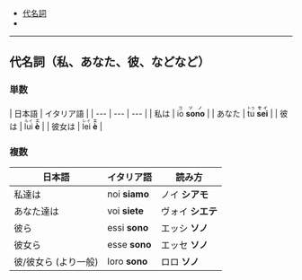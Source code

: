 
- [代名詞](#代名詞（私、あなた、彼、などなど）)
- []()

---


## 代名詞（私、あなた、彼、などなど）

### 単数

| 日本語 | イタリア語 |
| --- | --- | --- |
| 私は | <ruby>io<rt>ヨ</rt></ruby> **<ruby>sono<rt>ソノ</rt></ruby>** |
| あなた | <ruby>tu<rt>トゥ</rt></ruby> **<ruby>sei<rt>セイ</rt></ruby>** |
| 彼は | <ruby>lui<rt>ルイ</rt></ruby> **<ruby>è<rt>エ</rt></ruby>** |
| 彼女は | <ruby>lei<rt>レイ</rt></ruby> **<ruby>è<rt>エ</rt></ruby>** |


### 複数

| 日本語 | イタリア語 | 読み方 |
| --- | --- | --- |
| 私達は | noi **siamo** | ノイ **シアモ** |
| あなた達は | voi **siete** | ヴォイ **シエテ** |
| 彼ら | essi **sono** | エッシ **ソノ** |
| 彼女ら | esse **sono** | エッセ **ソノ** |
| 彼/彼女ら (より一般) | loro **sono** | ロロ **ソノ** |



## 
